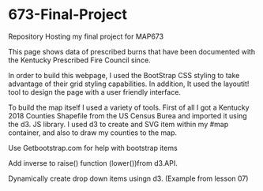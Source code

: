 # 673-Final-Project
Repository Hosting my final project for MAP673

This page shows data of prescribed burns that have been documented with the Kentucky Prescribed Fire Council since.

In order to build this webpage, I used the BootStrap CSS styling to take advantage of their grid styling capabilities. In addition, It used the layoutit! tool to design the page with a user friendly interface.

To build the map itself I used a variety of tools. First of all I got a Kentucky 2018 Counties Shapefile from the US Census Burea and imported it using the d3. JS library. I used d3 to create and SVG item within my #map container, and also to draw my counties to the map.

Use Getbootstrap.com for help with bootstrap items

Add inverse to raise() function (lower())from d3.API.

Dynamically create drop down items usingn d3. (Example from lesson 07)